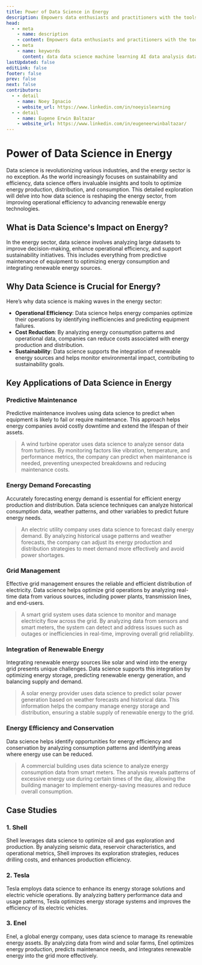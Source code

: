 ```yaml
---
title: Power of Data Science in Energy
description: Empowers data enthusiasts and practitioners with the tools and knowledge to unlock the potential of data.
head:
  - - meta
    - name: description
    - content: Empowers data enthusiasts and practitioners with the tools and knowledge to unlock the potential of data.
  - - meta
    - name: keywords
      content: data data science machine learning AI data analysis data-driven data enthusiasts data practitioners
lastUpdated: false
editLink: false
footer: false
prev: false
next: false
contributors:
  - - detail
    - name: Noey Ignacio
    - website_url: https://www.linkedin.com/in/noeyislearning
  - - detail
    - name: Eugene Erwin Baltazar
    - website_url: https://www.linkedin.com/in/eugeneerwinbaltazar/
---
```


# Power of Data Science in Energy

Data science is revolutionizing various industries, and the energy sector is no exception. As the world increasingly focuses on sustainability and efficiency, data science offers invaluable insights and tools to optimize energy production, distribution, and consumption. This detailed exploration will delve into how data science is reshaping the energy sector, from improving operational efficiency to advancing renewable energy technologies.

## What is Data Science's Impact on Energy?

In the energy sector, data science involves analyzing large datasets to improve decision-making, enhance operational efficiency, and support sustainability initiatives. This includes everything from predictive maintenance of equipment to optimizing energy consumption and integrating renewable energy sources.

## Why Data Science is Crucial for Energy?

Here’s why data science is making waves in the energy sector:

- **Operational Efficiency**: Data science helps energy companies optimize their operations by identifying inefficiencies and predicting equipment failures.
- **Cost Reduction**: By analyzing energy consumption patterns and operational data, companies can reduce costs associated with energy production and distribution.
- **Sustainability**: Data science supports the integration of renewable energy sources and helps monitor environmental impact, contributing to sustainability goals.

## Key Applications of Data Science in Energy

### Predictive Maintenance

Predictive maintenance involves using data science to predict when equipment is likely to fail or require maintenance. This approach helps energy companies avoid costly downtime and extend the lifespan of their assets.

> A wind turbine operator uses data science to analyze sensor data from turbines. By monitoring factors like vibration, temperature, and performance metrics, the company can predict when maintenance is needed, preventing unexpected breakdowns and reducing maintenance costs.

### Energy Demand Forecasting

Accurately forecasting energy demand is essential for efficient energy production and distribution. Data science techniques can analyze historical consumption data, weather patterns, and other variables to predict future energy needs.

> An electric utility company uses data science to forecast daily energy demand. By analyzing historical usage patterns and weather forecasts, the company can adjust its energy production and distribution strategies to meet demand more effectively and avoid power shortages.

### Grid Management

Effective grid management ensures the reliable and efficient distribution of electricity. Data science helps optimize grid operations by analyzing real-time data from various sources, including power plants, transmission lines, and end-users.

> A smart grid system uses data science to monitor and manage electricity flow across the grid. By analyzing data from sensors and smart meters, the system can detect and address issues such as outages or inefficiencies in real-time, improving overall grid reliability.

### Integration of Renewable Energy

Integrating renewable energy sources like solar and wind into the energy grid presents unique challenges. Data science supports this integration by optimizing energy storage, predicting renewable energy generation, and balancing supply and demand.

> A solar energy provider uses data science to predict solar power generation based on weather forecasts and historical data. This information helps the company manage energy storage and distribution, ensuring a stable supply of renewable energy to the grid.

### Energy Efficiency and Conservation

Data science helps identify opportunities for energy efficiency and conservation by analyzing consumption patterns and identifying areas where energy use can be reduced.

> A commercial building uses data science to analyze energy consumption data from smart meters. The analysis reveals patterns of excessive energy use during certain times of the day, allowing the building manager to implement energy-saving measures and reduce overall consumption.

## Case Studies

### 1. Shell

Shell leverages data science to optimize oil and gas exploration and production. By analyzing seismic data, reservoir characteristics, and operational metrics, Shell improves its exploration strategies, reduces drilling costs, and enhances production efficiency.

### 2. Tesla

Tesla employs data science to enhance its energy storage solutions and electric vehicle operations. By analyzing battery performance data and usage patterns, Tesla optimizes energy storage systems and improves the efficiency of its electric vehicles.

### 3. Enel

Enel, a global energy company, uses data science to manage its renewable energy assets. By analyzing data from wind and solar farms, Enel optimizes energy production, predicts maintenance needs, and integrates renewable energy into the grid more effectively.
